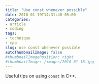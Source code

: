 ```yaml
---
title: "Use const whenever possible"
date: 2018-01-19T14:31:40-05:00
categories:
- article
- coding
tags:
- technique
- cpp
slug: use const whenever possible
autoThumbnailImage: false
#thumbnailImagePosition: right
#thumbnailImage: /images/2018-01-18.jpg
---
```


Useful tips on using `const` in C++.
<!--more-->